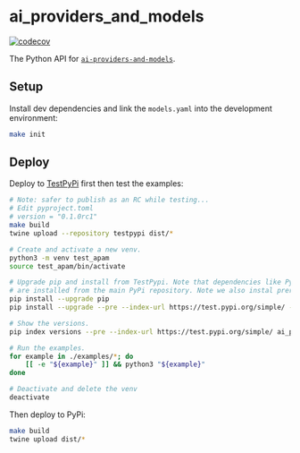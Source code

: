 # ai_providers_and_models

[![codecov](https://codecov.io/gh/dwmkerr/ai-providers-and-models/graph/badge.svg?flag=python&token=1bEZ11ZqQZ)](https://codecov.io/gh/dwmkerr/ai-providers-and-models)

The Python API for [`ai-providers-and-models`](https://github.com/dwmkerr/ai-providers-and-models).

## Setup

Install dev dependencies and link the `models.yaml` into the development environment:

```bash
make init
```

## Deploy

Deploy to [TestPyPi](https://test.pypi.org) first then test the examples:

```bash
# Note: safer to publish as an RC while testing...
# Edit pyproject.toml
# version = "0.1.0rc1"
make build
twine upload --repository testpypi dist/*

# Create and activate a new venv.
python3 -m venv test_apam
source test_apam/bin/activate

# Upgrade pip and install from TestPypi. Note that dependencies like PyYAML
# are installed from the main PyPi repository. Note we also instal prerelease.
pip install --upgrade pip
pip install --upgrade --pre --index-url https://test.pypi.org/simple/ --extra-index-url https://pypi.org/simple  ai_providers_and_models

# Show the versions.
pip index versions --pre --index-url https://test.pypi.org/simple/ ai_providers_and_models

# Run the examples.
for example in ./examples/*; do
    [[ -e "${example}" ]] && python3 "${example}"
done

# Deactivate and delete the venv
deactivate
```

Then deploy to PyPi:

```bash
make build
twine upload dist/*
```
